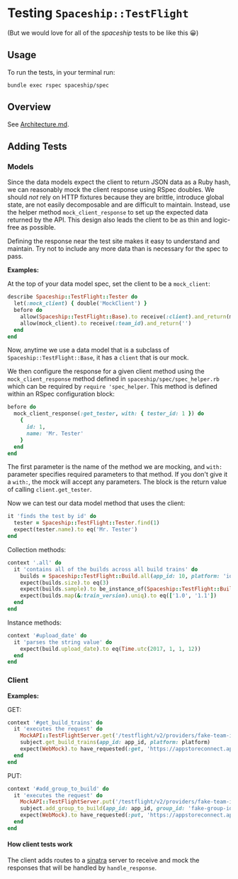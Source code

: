 # Testing `Spaceship::TestFlight`

(But we would love for all of the _spaceship_ tests to be like this 😀)

## Usage

To run the tests, in your terminal run:

```shell
bundle exec rspec spaceship/spec
```

## Overview

See [Architecture.md](Architecture.md).

## Adding Tests

### Models

Since the data models expect the client to return JSON data as a Ruby hash, we can reasonably mock the client response using RSpec doubles. We should *not* rely on HTTP fixtures because they are brittle, introduce global state, are not easily decomposable and are difficult to maintain. Instead, use the helper method `mock_client_response` to set up the expected data returned by the API. This design also leads the client to be as thin and logic-free as possible.

Defining the response near the test site makes it easy to understand and maintain. Try not to include any more data than is necessary for the spec to pass.

**Examples:**

At the top of your data model spec, set the client to be a `mock_client`:

```ruby
describe Spaceship::TestFlight::Tester do
  let(:mock_client) { double('MockClient') }
  before do
    allow(Spaceship::TestFlight::Base).to receive(:client).and_return(mock_client)
    allow(mock_client).to receive(:team_id).and_return('')
  end
end
```

Now, anytime we use a data model that is a subclass of `Spaceship::TestFlight::Base`, it has a `client` that is our mock.

We then configure the response for a given client method using the `mock_client_response` method defined in `spaceship/spec/spec_helper.rb` which can be required by `require 'spec_helper`. This method is defined within an RSpec configuration block:

```ruby
before do
  mock_client_response(:get_tester, with: { tester_id: 1 }) do
    {
      id: 1,
      name: 'Mr. Tester'
    }
  end
end
```

The first parameter is the name of the method we are mocking, and `with:` parameter specifies required parameters to that method. If you don't give it a `with:`, the mock will accept any parameters. The block is the return value of calling `client.get_tester`.

Now we can test our data model method that uses the client:

```ruby
it 'finds the test by id' do
  tester = Spaceship::TestFlight::Tester.find(1)
  expect(tester.name).to eq('Mr. Tester')
end
```

Collection methods:

```ruby
context '.all' do
  it 'contains all of the builds across all build trains' do
    builds = Spaceship::TestFlight::Build.all(app_id: 10, platform: 'ios')
    expect(builds.size).to eq(3)
    expect(builds.sample).to be_instance_of(Spaceship::TestFlight::Build)
    expect(builds.map(&:train_version).uniq).to eq(['1.0', '1.1'])
  end
end
```

Instance methods:

```ruby
context '#upload_date' do
  it 'parses the string value' do
    expect(build.upload_date).to eq(Time.utc(2017, 1, 1, 12))
  end
end
```

### Client

**Examples:**

GET:

```ruby
context '#get_build_trains' do
  it 'executes the request' do
    MockAPI::TestFlightServer.get('/testflight/v2/providers/fake-team-id/apps/some-app-id/platforms/ios/trains') {}
    subject.get_build_trains(app_id: app_id, platform: platform)
    expect(WebMock).to have_requested(:get, 'https://appstoreconnect.apple.com/testflight/v2/providers/fake-team-id/apps/some-app-id/platforms/ios/trains')
  end
end
```

PUT:

```ruby
context '#add_group_to_build' do
  it 'executes the request' do
    MockAPI::TestFlightServer.put('/testflight/v2/providers/fake-team-id/apps/some-app-id/groups/fake-group-id/builds/fake-build-id') {}
    subject.add_group_to_build(app_id: app_id, group_id: 'fake-group-id', build_id: 'fake-build-id')
    expect(WebMock).to have_requested(:put, 'https://appstoreconnect.apple.com/testflight/v2/providers/fake-team-id/apps/some-app-id/groups/fake-group-id/builds/fake-build-id')
  end
end
```

#### How client tests work

The client adds routes to a [sinatra](http://www.sinatrarb.com/) server to receive and mock the responses that will be handled by `handle_response`.
